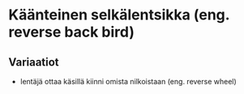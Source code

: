 # Käänteinen selkälentsikka (eng. reverse back bird)

## Variaatiot

-  lentäjä ottaa käsillä kiinni omista nilkoistaan (eng. reverse wheel)
